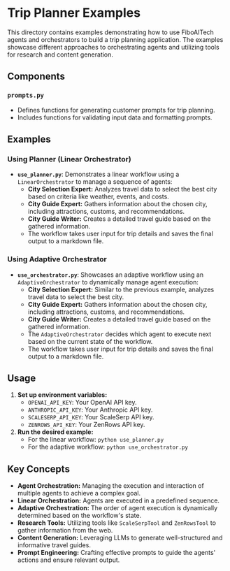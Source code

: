# Trip Planner Examples

This directory contains examples demonstrating how to use FiboAITech agents and orchestrators to build a trip planning application. The examples showcase different approaches to orchestrating agents and utilizing tools for research and content generation.

## Components

### `prompts.py`

- Defines functions for generating customer prompts for trip planning.
- Includes functions for validating input data and formatting prompts.

## Examples

### Using Planner (Linear Orchestrator)

- **`use_planner.py`**: Demonstrates a linear workflow using a `LinearOrchestrator` to manage a sequence of agents:
    - **City Selection Expert:** Analyzes travel data to select the best city based on criteria like weather, events, and costs.
    - **City Guide Expert:** Gathers information about the chosen city, including attractions, customs, and recommendations.
    - **City Guide Writer:** Creates a detailed travel guide based on the gathered information.
    - The workflow takes user input for trip details and saves the final output to a markdown file.

### Using Adaptive Orchestrator

- **`use_orchestrator.py`**: Showcases an adaptive workflow using an `AdaptiveOrchestrator` to dynamically manage agent execution:
    - **City Selection Expert:** Similar to the previous example, analyzes travel data to select the best city.
    - **City Guide Expert:** Gathers information about the chosen city, including attractions, customs, and recommendations.
    - **City Guide Writer:** Creates a detailed travel guide based on the gathered information.
    - The `AdaptiveOrchestrator` decides which agent to execute next based on the current state of the workflow.
    - The workflow takes user input for trip details and saves the final output to a markdown file.

## Usage

1. **Set up environment variables:**
   - `OPENAI_API_KEY`: Your OpenAI API key.
   - `ANTHROPIC_API_KEY`: Your Anthropic API key.
   - `SCALESERP_API_KEY`: Your ScaleSerp API key.
   - `ZENROWS_API_KEY`: Your ZenRows API key.
2. **Run the desired example:**
   - For the linear workflow: `python use_planner.py`
   - For the adaptive workflow: `python use_orchestrator.py`

## Key Concepts

- **Agent Orchestration:** Managing the execution and interaction of multiple agents to achieve a complex goal.
- **Linear Orchestration:** Agents are executed in a predefined sequence.
- **Adaptive Orchestration:** The order of agent execution is dynamically determined based on the workflow's state.
- **Research Tools:** Utilizing tools like `ScaleSerpTool` and `ZenRowsTool` to gather information from the web.
- **Content Generation:** Leveraging LLMs to generate well-structured and informative travel guides.
- **Prompt Engineering:** Crafting effective prompts to guide the agents' actions and ensure relevant output.
